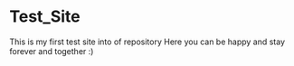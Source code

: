 # Test_Site
This is my first test site into of repository
Here you can be happy and stay forever and together :)
